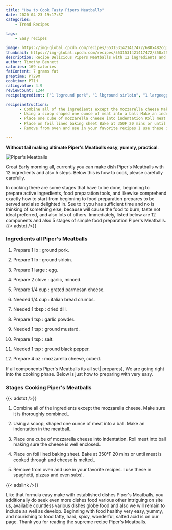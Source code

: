 ```yaml
---
title: "How to Cook Tasty Pipers Meatballs"
date: 2020-04-23 19:17:37
categories:
    - Trend Recipes
    
tags:
    - Easy recipes

image: https://img-global.cpcdn.com/recipes/5531531421417472/680x482cq70/pipers-meatballs-recipe-main-photo.jpg
thumbnail: https://img-global.cpcdn.com/recipes/5531531421417472/350x250cq70/pipers-meatballs-recipe-main-photo.jpg
description: Recipe Delicious Pipers Meatballs with 12 ingredients and 5 stages of easy cooking.
author: Timothy Bennett
calories: 169 calories
fatContent: 7 grams fat
preptime: PT29M
cooktime: PT1H
ratingvalue: 4.9
reviewcount: 1244
recipeingredient: ["1 lbground pork", "1 lbground sirloin", "1 largeegg", "2 clovegarlic minced", "1/4 cupgrated parmesan cheese", "1/4 cupitalian bread crumbs", "1 tbspdried dill", "1 tspgarlic powder", "1 tspground mustard", "1 tspsalt", "1 tspground black pepper", "4 ozmozzarella cheese cubed"]

recipeinstructions: 
      - Combine all of the ingredients except the mozzarella cheese Make sure it is thoroughly combined 
      - Using a scoop shaped one ounce of meat into a ball Make an indentation in the meatball 
      - Place one cube of mozzarella cheese into indentation Roll meat into ball making sure the cheese is well enclosed 
      - Place on foil lined baking sheet Bake at 350F 20 mins or until meat is cooked through and cheese is melted 
      - Remove from oven and use in your favorite recipes I use these in spaghetti pizzas and even subs

---
```




**Without fail making ultimate Piper&#39;s Meatballs easy, yummy, practical**. 


![Piper&#39;s Meatballs](https://img-global.cpcdn.com/recipes/5531531421417472/680x482cq70/pipers-meatballs-recipe-main-photo.jpg "Piper&#39;s Meatballs")




Great Early morning all, currently you can make dish Piper&#39;s Meatballs with 12 ingredients and also 5 steps. Below this is how to cook, please carefully carefully.

In cooking there are some stages that have to be done, beginning to prepare active ingredients, food preparation tools, and likewise comprehend exactly how to start from beginning to food preparation prepares to be served and also delighted in. See to it you has sufficient time and no is thinking of something else, because will cause the food to burn, taste not ideal preferred, and also lots of others. Immediately, listed below are 12 components and also 5 stages of simple food preparation Piper&#39;s Meatballs.
{{< adstxt />}}

### Ingredients all Piper&#39;s Meatballs


1. Prepare 1 lb : ground pork.

1. Prepare 1 lb : ground sirloin.

1. Prepare 1 large : egg.

1. Prepare 2 clove : garlic, minced.

1. Prepare 1/4 cup : grated parmesan cheese.

1. Needed 1/4 cup : italian bread crumbs.

1. Needed 1 tbsp : dried dill.

1. Prepare 1 tsp : garlic powder.

1. Needed 1 tsp : ground mustard.

1. Prepare 1 tsp : salt.

1. Needed 1 tsp : ground black pepper.

1. Prepare 4 oz : mozzarella cheese, cubed.



If all components Piper&#39;s Meatballs its all set| prepares}, We are going right into the cooking phase. Below is just how to preparing with very easy.

### Stages Cooking Piper&#39;s Meatballs

{{< adstxt />}}


1. Combine all of the ingredients except the mozzarella cheese. Make sure it is thoroughly combined..



1. Using a scoop, shaped one ounce of meat into a ball. Make an indentation in the meatball..



1. Place one cube of mozzarella cheese into indentation. Roll meat into ball making sure the cheese is well enclosed..



1. Place on foil lined baking sheet. Bake at 350°F 20 mins or until meat is cooked through and cheese is melted..



1. Remove from oven and use in your favorite recipes. I use these in spaghetti, pizzas and even subs!.





{{< adslink />}}

Like that formula easy make with established dishes Piper&#39;s Meatballs, you additionally do seek even more dishes food various other intriguing on site us, available countless various dishes globe food and also we will remain to include as well as develop. Beginning with food healthy very easy, yummy, and nourishing to food fatty, hard, spicy, wonderful, salted acid is on our page. Thank you for reading the supreme recipe Piper&#39;s Meatballs.
